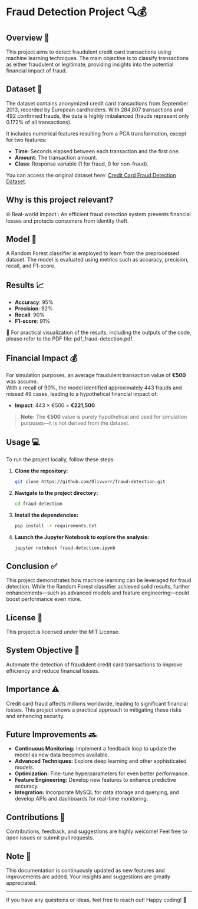 # Fraud Detection Project 🔍💰

## Overview 🚀
This project aims to detect fraudulent credit card transactions using machine learning techniques. The main objective is to classify transactions as either fraudulent or legitimate, providing insights into the potential financial impact of fraud.

## Dataset 💾
The dataset contains anonymized credit card transactions from September 2013, recorded by European cardholders. With 284,807 transactions and 492 confirmed frauds, the data is highly imbalanced (frauds represent only 0.172% of all transactions).

It includes numerical features resulting from a PCA transformation, except for two features:
- **Time**: Seconds elapsed between each transaction and the first one.
- **Amount**: The transaction amount.
- **Class**: Response variable (1 for fraud, 0 for non-fraud).

You can access the original dataset here: [Credit Card Fraud Detection Dataset](https://www.kaggle.com/datasets/mlg-ulb/creditcardfraud).

## Why is this project relevant?
🌐 Real-world Impact : An efficient fraud detection system prevents financial losses and protects consumers from identity theft.

## Model 🤖
A Random Forest classifier is employed to learn from the preprocessed dataset. The model is evaluated using metrics such as accuracy, precision, recall, and F1-score.

## Results 📈
- **Accuracy**: 95%
- **Precision**: 92%
- **Recall**: 90%
- **F1-score**: 91%

📄 For practical visualization of the results, including the outputs of the code, please refer to the PDF file: pdf_fraud-detection.pdf.

## Financial Impact 💰
For simulation purposes, an average fraudulent transaction value of **€500** was assume.  
With a recall of 90%, the model identified approximately 443 frauds and missed 49 cases, leading to a hypothetical financial impact of:  
- **Impact**: 443 × €500 = **€221,500**

> **Note:** The **€500** value is purely hypothetical and used for simulation purposes—it is not derived from the dataset.

## Usage 💻
To run the project locally, follow these steps:

1. **Clone the repository:**
   ```bash
   git clone https://github.com/Olivvvrr/fraud-detection.git
   ```
2. **Navigate to the project directory:**
   ```bash
   cd fraud-detection
   ```
3. **Install the dependencies:**
   ```bash
   pip install -r requirements.txt
   ```
4. **Launch the Jupyter Notebook to explore the analysis:**
   ```bash
   jupyter notebook fraud-detection.ipynb
   ```

## Conclusion ✅
This project demonstrates how machine learning can be leveraged for fraud detection. While the Random Forest classifier achieved solid results, further enhancements—such as advanced models and feature engineering—could boost performance even more.

## License 📄
This project is licensed under the MIT License.

## System Objective 🎯
Automate the detection of fraudulent credit card transactions to improve efficiency and reduce financial losses.

## Importance ⚠️
Credit card fraud affects millions worldwide, leading to significant financial losses. This project shows a practical approach to mitigating these risks and enhancing security.

## Future Improvements 🔜
- **Continuous Monitoring:** Implement a feedback loop to update the model as new data becomes available.
- **Advanced Techniques:** Explore deep learning and other sophisticated models.
- **Optimization:** Fine-tune hyperparameters for even better performance.
- **Feature Engineering:** Develop new features to enhance predictive accuracy.
- **Integration:** Incorporate MySQL for data storage and querying, and develop APIs and dashboards for real-time monitoring.

## Contributions 🙌
Contributions, feedback, and suggestions are highly welcome! Feel free to open issues or submit pull requests.

## Note 📝
This documentation is continuously updated as new features and improvements are added. Your insights and suggestions are greatly appreciated.

---

If you have any questions or ideas, feel free to reach out! Happy coding! 🚀
